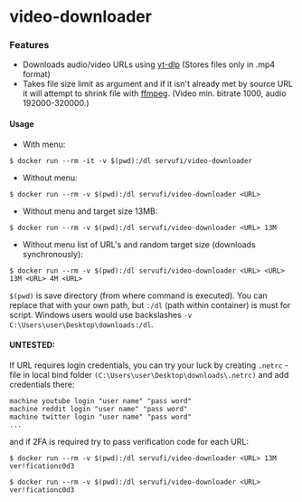 # video-downloader

### Features

- Downloads audio/video URLs using [yt-dlp](https://github.com/yt-dlp/yt-dlp "https://github.com/yt-dlp/yt-dlp") (Stores files only in .mp4 format)
- Takes file size limit as argument and if it isn't already met by source URL it will attempt to shrink file with [ffmpeg](https://github.com/FFmpeg/FFmpeg "https://github.com/FFmpeg/FFmpeg"). (Video min. bitrate 1000, audio 192000-320000.)

#### Usage

- With menu:

`$ docker run --rm -it -v $(pwd):/dl servufi/video-downloader`

- Without menu:

`$ docker run --rm -v $(pwd):/dl servufi/video-downloader <URL>`

- Without menu and target size 13MB:

`$ docker run --rm -v $(pwd):/dl servufi/video-downloader <URL> 13M`

- Without menu list of URL's and random target size (downloads synchronously):

`$ docker run --rm -v $(pwd):/dl servufi/video-downloader <URL> <URL> 13M <URL> 4M <URL>`

`$(pwd)` is save directory (from where command is executed). You can replace that with your own path, but `:/dl` (path within container) is must for script.
Windows users would use backslashes `-v C:\Users\user\Desktop\downloads:/dl`.

#### UNTESTED:

If URL requires login credentials, you can try your luck by creating `.netrc` -file in local bind folder `(C:\Users\user\Desktop\downloads\.netrc)` and add credentials there:

```
machine youtube login "user name" "pass word"
machine reddit login "user name" "pass word"
machine twitter login "user name" "pass word"
...
```

and if 2FA is required try to pass verification code for each URL:

`$ docker run --rm -v $(pwd):/dl servufi/video-downloader <URL> 13M ver!ficationc0d3`

`$ docker run --rm -v $(pwd):/dl servufi/video-downloader <URL> ver!ficationc0d3`
